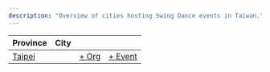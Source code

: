 ```yaml
---
description: "Overview of cities hosting Swing Dance events in Taiwan."
---
```


| Province | City | | |
| --- | --- | --- | --- |
| [Taipei](by_city.md#taipei) | | [+ Org](https://github.com/swingdance/orgs/issues/new?assignees=&labels=add+org&projects=&template=02-add_entity.yml&title=Add%20Org%3A%20zh_TW%20%E2%80%A2%20%3CName%3E&region=zh_TW&province=Taipei&city=Taipei) | [+ Event](https://github.com/swingdance/events/issues/new?assignees=&labels=add+event&projects=&template=02-add_entity.yml&title=Add%20Event%3A%202024%2Fzh_TW%20%E2%80%A2%20%3CName%3E&region=zh_TW&province=Taipei&city=Taipei&org_id=&date_starts=2024-&date_ends=2024-) |
